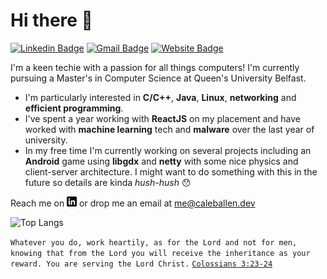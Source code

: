 # Hi there :wave:
[![Linkedin Badge](https://img.shields.io/badge/-caleballen-blue?style=flat-square&logo=Linkedin&logoColor=white&link=https://www.linkedin.com/in/caleb-m-allen/)](https://www.linkedin.com/in/caleb-m-allen/)
[![Gmail Badge](https://img.shields.io/badge/-me@caleballen.dev-c14438?style=flat-square&logo=Gmail&logoColor=white&link=mailto:me@caleballen.dev)](mailto:me@caleballen.dev)
[![Website Badge](https://img.shields.io/badge/-caleballen.dev-04e762?style=flat-square&logo=data%3Aimage%2Fsvg%2Bxml%3Bbase64%2CPD94bWwgdmVyc2lvbj0iMS4wIiBlbmNvZGluZz0iVVRGLTgiPz4NCjxzdmcgeG1sbnM9Imh0dHA6Ly93d3cudzMub3JnLzIwMDAvc3ZnIiB3aWR0aD0iNDIwIiBoZWlnaHQ9IjQyMCIgc3Ryb2tlPSIjRkZGIiBmaWxsPSJub25lIj4NCjxwYXRoIHN0cm9rZS13aWR0aD0iMjYiIGQ9Ik0yMDksMTVhMTk1LDE5NSAwIDEsMCAyLDB6Ii8%2BDQo8cGF0aCBzdHJva2Utd2lkdGg9IjE4IiBkPSJtMjEwLDE1djM5MG0xOTUtMTk1SDE1TTU5LDkwYTI2MCwyNjAgMCAwLDAgMzAyLDAgbTAsMjQwIGEyNjAsMjYwIDAgMCwwLTMwMiwwTTE5NSwyMGEyNTAsMjUwIDAgMCwwIDAsMzgyIG0zMCwwIGEyNTAsMjUwIDAgMCwwIDAtMzgyIi8%2BDQo8L3N2Zz4%3D&logoColor=white&link=https://caleballen.dev)](https://caleballen.dev)

I'm a keen techie with a passion for all things computers! I'm currently pursuing a Master's in Computer Science at Queen's University Belfast.

* I'm particularly interested in **C/C++**, **Java**, **Linux**, **networking** and **efficient programming**.
* I've spent a year working with **ReactJS** on my placement and have worked with **machine learning** tech and **malware** over the last year of university.
* In my free time I'm currently working on several projects including an **Android** game using **libgdx** and **netty** with some nice physics and client-server architecture. I might want to do something with this in the future so details are kinda *hush-hush* 😯

Reach me on [![LinkedIn][1.2]][1] or drop me an email at me@caleballen.dev

[1]: https://www.linkedin.com/in/caleb-m-allen/
[1.2]: https://raw.githubusercontent.com/caleballen/caleballen/master/linkedin-3-16.png (LinkedIn icon without padding)

![Top Langs](https://github-readme-stats.vercel.app/api/top-langs/?username=caleballen&layout=compact)

`Whatever you do, work heartily, as for the Lord and not for men, knowing that from the Lord you will receive the inheritance as your reward. You are serving the Lord Christ.` [`Colossians 3:23-24`](https://www.biblegateway.com/passage/?search=Colossians+3%3A23-24&version=ESV)
